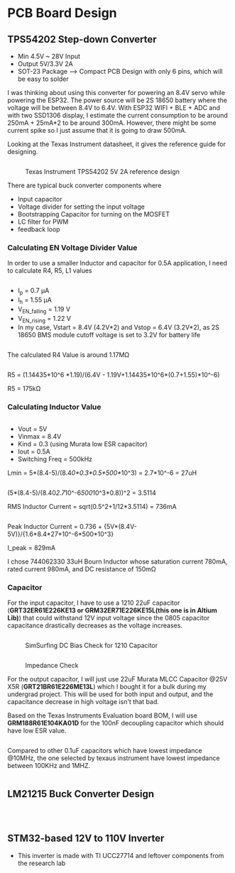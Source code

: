 # PCB Board Design

## TPS54202 Step-down Converter&#x20;

* Min 4.5V \~ 28V Input&#x20;
* Output 5V/3.3V 2A&#x20;
* SOT-23 Package --> Compact PCB Design with only 6 pins, which will be easy to solder&#x20;

I was thinking about using this converter for powering an 8.4V servo while powering the ESP32. The power source will be 2S 18650 battery where the voltage will be between 8.4V to 6.4V. With ESP32 WIFI + BLE + ADC and with two SSD1306 display, I estimate the current consumption to be around 250mA + 25mA\*2 to be around 300mA. However, there might be some current spike so I just assume that it is going to draw 500mA.&#x20;

Looking at the Texas Instrument datasheet, it gives the reference guide for designing.&#x20;

<figure><img src=".gitbook/assets/image (45).png" alt=""><figcaption><p>Texas Instrument TPS54202 5V 2A reference design</p></figcaption></figure>

There are typical buck converter components where&#x20;

* Input capacitor&#x20;
* Voltage divider for setting the input voltage&#x20;
* Bootstrapping Capacitor for turning on the MOSFET&#x20;
* LC filter for PWM&#x20;
* feedback loop



### Calculating EN Voltage Divider Value&#x20;

In order to use a smaller Inductor and capacitor for 0.5A application, I need to calculate R4, R5, L1 values

<figure><img src=".gitbook/assets/image.png" alt=""><figcaption></figcaption></figure>

* I<sub>p</sub> = 0.7 µA
* I<sub>h</sub> = 1.55 µA
* V<sub>EN\_falling</sub> = 1.19 V
* V<sub>EN\_rising</sub> = 1.22 V
* In my case, Vstart = 8.4V (4.2V\*2) and Vstop = 6.4V (3.2V\*2), as 2S 18650 BMS module cutoff voltage is set to 3.2V for battery life&#x20;

<figure><img src=".gitbook/assets/image (1).png" alt=""><figcaption></figcaption></figure>

The calculated R4 Value is around 1.17MΩ

<figure><img src=".gitbook/assets/image (2).png" alt=""><figcaption></figcaption></figure>

R5 = (1.14435\*10^6 \*1.19)/(6.4V - 1.19V+1.14435\*10^6\*(0.7+1.55)\*10^-6)&#x20;

R5 = 175kΩ

### Calculating Inductor Value&#x20;

<figure><img src=".gitbook/assets/image (4).png" alt=""><figcaption></figcaption></figure>

* Vout = 5V&#x20;
* Vinmax = 8.4V&#x20;
* Kind = 0.3 (using Murata low ESR capacitor)
* Iout = 0.5A&#x20;
* Switching Freq = 500kHz&#x20;

Lmin = 5\*(8.4-5)/(8.&#x34;_&#x30;\*0.3\*0.5\*500\*_&#x31;0^3) = 2.7\*10^-6 = 27uH&#x20;

<figure><img src=".gitbook/assets/image (46).png" alt=""><figcaption></figcaption></figure>

(5\*(8.4-5)/(8.4&#x30;_&#x32;.&#x37;_&#x31;0^-&#x36;_&#x35;0&#x30;_&#x31;0^3\*0.8))^2 = 3.5114&#x20;

RMS Inductor Current = sqrt(0.5^2+1/12\*3.5114) = 736mA&#x20;

<figure><img src=".gitbook/assets/image (47).png" alt=""><figcaption></figcaption></figure>

Peak Inductor Current = 0.736 + {5V\*(8.4V-5V)}/{1.6\*8.4\*27\*10^-6\*500\*10^3}&#x20;

I\_peak = 829mA&#x20;

I chose 744062330 33uH Bourn Inductor whose saturation current 780mA, rated current 980mA, and DC resistance of 150mΩ

### Capacitor&#x20;

For the input capacitor, I have to use a 1210 22uF capacitor (**GRT32ER61E226KE13 or GRM32ER71E226KE15L(this one is in Altium Lib)**) that could withstand 12V input voltage since the 0805 capacitor capacitance drastically decreases as the voltage increases.&#x20;

<figure><img src=".gitbook/assets/image (48).png" alt=""><figcaption><p>SimSurfing DC Bias Check for 1210 Capacitor </p></figcaption></figure>

<figure><img src=".gitbook/assets/image (49).png" alt=""><figcaption><p>Impedance Check </p></figcaption></figure>

For the output capacitor, I will just use 22uF Murata MLCC Capacitor @25V X5R (**GRT21BR61E226ME13L**) which I bought it for a bulk during my undergrad project. This will be used  for both input and output, and the capacitance decrease in high voltage isn't that bad.&#x20;

Based on the Texas Instruments Evaluation board BOM, I will use **GRM188R61E104KA01D** for the 100nF decoupling capacitor which should have low ESR value.&#x20;

<figure><img src=".gitbook/assets/image (50).png" alt=""><figcaption></figcaption></figure>

Compared to other 0.1uF capacitors which have lowest impedance @10MHz, the one selected by texaus instrument have lowest impedance between 100KHz and 1MHZ.&#x20;

<figure><img src=".gitbook/assets/image (51).png" alt=""><figcaption></figcaption></figure>



## LM21215 Buck Converter Design&#x20;

<figure><img src=".gitbook/assets/Screenshot 2024-11-26 at 5.27.24 PM.png" alt=""><figcaption></figcaption></figure>

<figure><img src=".gitbook/assets/LM21215_sch.png" alt=""><figcaption></figcaption></figure>

<figure><img src=".gitbook/assets/IMG_3111 Large.jpeg" alt=""><figcaption></figcaption></figure>

## STM32-based 12V to 110V Inverter&#x20;

* This inverter is made with TI UCC27714 and leftover components from the research lab

<figure><img src=".gitbook/assets/inverter_brd (1).png" alt=""><figcaption></figcaption></figure>

<figure><img src=".gitbook/assets/inverter_sch (1).png" alt=""><figcaption></figcaption></figure>

<figure><img src=".gitbook/assets/IMG_3112 Large.jpeg" alt=""><figcaption></figcaption></figure>



<figure><img src=".gitbook/assets/IMG_3135 Large.jpeg" alt=""><figcaption></figcaption></figure>

<figure><img src=".gitbook/assets/IMG_3133 Large.jpeg" alt=""><figcaption></figcaption></figure>
